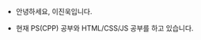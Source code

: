- 안녕하세요, 이진욱입니다.

- 현재 PS(CPP) 공부와 HTML/CSS/JS 공부를 하고 있습니다.

<!---
JUshine1209/JUshine1209 is a ✨ special ✨ repository because its `README.md` (this file) appears on your GitHub profile.
You can click the Preview link to take a look at your changes.
--->
